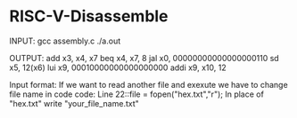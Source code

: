 # RISC-V-Disassemble
INPUT: 
gcc assembly.c
./a.out

OUTPUT:
add x3, x4, x7 
beq x4, x7, 8 
jal x0, 00000000000000000110
sd x5, 12(x6)
lui x9, 00010000000000000000
addi x9, x10, 12 

Input format: If we want to read another file and exexute we have to change file name in code
code: Line 22::file = fopen("hex.txt","r");
In place of "hex.txt" write "your_file_name.txt"

